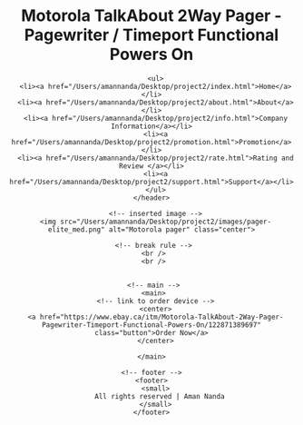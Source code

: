 <!DOCTYPE html>
<html lang="en">
  <head>
    <meta charset="utf-8" />
    <title></title>
    <style>
      @import url("/Users/amannanda/Desktop/project2/css/styles.css");
    </style>
  </head>
  <body>
    <!-- pager is the product i choose -->
    <!-- heading -->
    <!-- header -->
    <header>
      <h1>
        Motorola TalkAbout 2Way Pager - Pagewriter / Timeport Functional Powers On
      </h1>



      <ul>
      <li><a href="/Users/amannanda/Desktop/project2/index.html">Home</a></li>
      <li><a href="/Users/amannanda/Desktop/project2/about.html">About</a></li>
      <li><a href="/Users/amannanda/Desktop/project2/info.html">Company Information</a></li>
      <li><a href="/Users/amannanda/Desktop/project2/promotion.html">Promotion</a></li>
      <li><a href="/Users/amannanda/Desktop/project2/rate.html">Rating and Review </a></li>
      <li><a href="/Users/amannanda/Desktop/project2/support.html">Support</a></li>
      </ul>
    </header>

      <!-- inserted image -->
      <img src="/Users/amannanda/Desktop/project2/images/pager-elite_med.png" alt="Motorola pager" class="center">

     <!-- break rule -->
     <br />
     <br />


     <!-- main -->
     <main>
      <!-- link to order device -->
      <center>
      <a href="https://www.ebay.ca/itm/Motorola-TalkAbout-2Way-Pager-Pagewriter-Timeport-Functional-Powers-On/122871389697" class="button">Order Now</a>
      </center>

    </main>

    <!-- footer -->
    <footer>
      <small>
        All rights reserved | Aman Nanda
      </small>
    </footer>
  </body>
</html>
